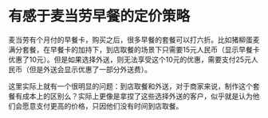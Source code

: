 # 有感于麦当劳早餐的定价策略

麦当劳有个月付的早餐卡，购买之后，很多早餐的套餐可以打六折。比如猪柳蛋麦满分套餐，在早餐卡的加持下，到店取餐的场景下只需要15元人民币（显示早餐卡优惠了10元）。但是如果选择外送，则无法享受这个10元的优惠，需要支付25元人民币（但是外送会显示优惠了一部分外送费）。

这里实际上就有一个很明显的问题：到店取餐和外送，对于商家来说，制作这个套餐有成本上的区别么？实际上更像是拿捏了这些选择外送的客户，似乎就是认为他们会愿意支付更高的价格，只因他们没有时间到店取餐。
